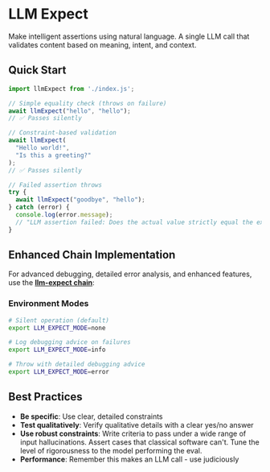 # LLM Expect

Make intelligent assertions using natural language. A single LLM call that validates content based on meaning, intent, and context.

## Quick Start

```javascript
import llmExpect from './index.js';

// Simple equality check (throws on failure)
await llmExpect("hello", "hello");
// ✅ Passes silently

// Constraint-based validation
await llmExpect(
  "Hello world!",
  "Is this a greeting?"
);
// ✅ Passes silently

// Failed assertion throws
try {
  await llmExpect("goodbye", "hello");
} catch (error) {
  console.log(error.message);
  // "LLM assertion failed: Does the actual value strictly equal the expected value?"
}
```

## Enhanced Chain Implementation

For advanced debugging, detailed error analysis, and enhanced features, use the **[llm-expect chain](../../chains/llm-expect/)**:

### Environment Modes

```bash
# Silent operation (default)
export LLM_EXPECT_MODE=none

# Log debugging advice on failures
export LLM_EXPECT_MODE=info

# Throw with detailed debugging advice
export LLM_EXPECT_MODE=error
```

## Best Practices

- **Be specific**: Use clear, detailed constraints
- **Test qualitatively**: Verify qualitative details with a clear yes/no answer
- **Use robust constraints**: Write criteria to pass under a wide range of input hallucinations. Assert cases that classical software can't. Tune the level of rigorousness to the model performing the eval.
- **Performance**: Remember this makes an LLM call - use judiciously
